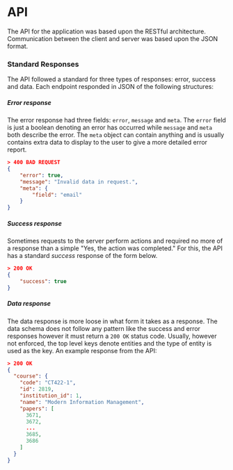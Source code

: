 # API
The API for the application was based upon the RESTful architecture. Communication between the client and server was based upon the JSON format. 

### Standard Responses
The API followed a standard for three types of responses: error, success and data. Each endpoint responded in JSON of the following structures:

##### Error response
The error response had three fields: `error`, `message` and `meta`. The `error` field is just a boolean denoting an error has occurred while `message` and `meta` both describe the error. The `meta` object can contain anything and is usually contains extra data to display to the user to give a more detailed error report.

```json
> 400 BAD REQUEST
{
	"error": true,
	"message": "Invalid data in request.",
	"meta": {
		"field": "email"
	}
}
```

##### Success response
Sometimes requests to the server perform actions and required no more of a response than a simple "Yes, the action was completed." For this, the API has a standard *success* response of the form below.

```json
> 200 OK
{
	"success": true
}
```

##### Data response
The data response is more loose in what form it takes as a response. The data schema does not follow any pattern like the success and error responses however it must return a `200 OK` status code. Usually, however not enforced, the top level keys denote entities and the type of entity is used as the key. An example response from the API:

```json
> 200 OK
{
  "course": {
    "code": "CT422-1",
    "id": 2819,
    "institution_id": 1,
    "name": "Modern Information Management",
    "papers": [
      3671,
      3672,
      ...
      3685,
      3686
    ]
  }
}
```